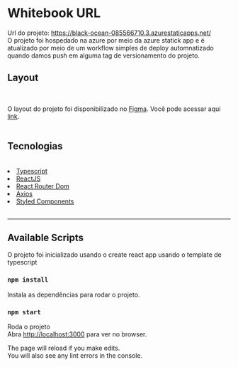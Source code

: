 # Whitebook URL

Url do projeto: https://black-ocean-085566710.3.azurestaticapps.net/
<br/>
O projeto foi hospedado na azure por meio da azure statick app e é atualizado por meio de um workflow simples de deploy automnatizado quando damos push em alguma tag de versionamento do projeto.


## Layout

<br/>
<p>O layout do projeto foi disponibilizado no <a href="https://www.figma.com/">Figma</a>. Você pode acessar aqui <a href="https://www.figma.com/file/YqvAioQ7Txa5H3HUb4CYzf/PEBMED_-Testes-Front-end?type=design&node-id=3-208&t=rodc7y7Ir4Vdl7vD-0">link</a>.<br/>
<br/>


## Tecnologias

<br/>

<li><a href="https://www.typescriptlang.org/">Typescript</a></li>
<li><a href="https://reactjs.org/">ReactJS</a></li>
<li><a href="https://reactrouter.com/">React Router Dom</a></li>
<li><a href="https://axios-http.com/">Axios</a></li>
<li><a href="https://styled-components.com/">Styled Components</a></li>
<br/>

---

## Available Scripts

O projeto foi inicializado usando o create react app usando o template de typescript

### `npm install`

Instala as dependências para rodar o projeto.


### `npm start`

Roda o projeto\
Abra [http://localhost:3000](http://localhost:3000) para ver no browser.

The page will reload if you make edits.\
You will also see any lint errors in the console.
